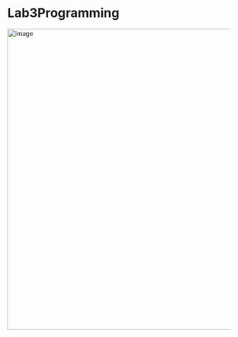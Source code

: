 # Lab3Programming

<img width="680" alt="image" src="https://user-images.githubusercontent.com/72685907/211214633-a9483d9e-cc44-4011-8aea-4e3682015742.png">
